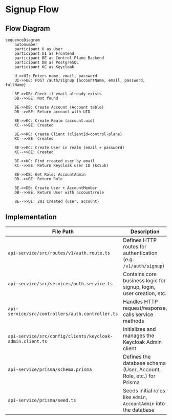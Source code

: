 # Signup Flow

## Flow Diagram
```mermaid
sequenceDiagram
    autonumber
    participant U as User
    participant UI as Frontend
    participant BE as Control Plane Backend
    participant DB as PostgreSQL
    participant KC as Keycloak

    U->>UI: Enters name, email, password
    UI->>BE: POST /auth/signup {accountName, email, password, fullName}

    BE->>DB: Check if email already exists
    DB-->>BE: Not found

    BE->>DB: Create Account (Account table)
    DB-->>BE: Return account with UID

    BE->>KC: Create Realm (account.uid)
    KC-->>BE: Created

    BE->>KC: Create Client (clientId=control-plane)
    KC-->>BE: Created

    BE->>KC: Create User in realm (email + password)
    KC-->>BE: Created

    BE->>KC: Find created user by email
    KC-->>BE: Return Keycloak user ID (kcSub)

    BE->>DB: Get Role: AccountAdmin
    DB-->>BE: Return Role

    BE->>DB: Create User + AccountMember
    DB-->>BE: Return User with account/role

    BE-->>UI: 201 Created {user, account}
```

## Implementation

| File Path                                                 | Description                                                         |
| --------------------------------------------------------- | ------------------------------------------------------------------- |
| `api-service/src/routes/v1/auth.route.ts`                 | Defines HTTP routes for authentication (e.g. `/v1/auth/signup`)     |
| `api-service/src/services/auth.service.ts`                | Contains core business logic for signup, login, user creation, etc. |
| `api-service/src/controllers/auth.controller.ts`          | Handles HTTP request/response, calls service methods                |
| `api-service/src/config/clients/keycloak-admin.client.ts` | Initializes and manages the Keycloak Admin client                   |
| `api-service/prisma/schema.prisma`                        | Defines the database schema (User, Account, Role, etc.) for Prisma  |
| `api-service/prisma/seed.ts`                              | Seeds initial roles like `Admin`, `AccountAdmin` into the database  |
